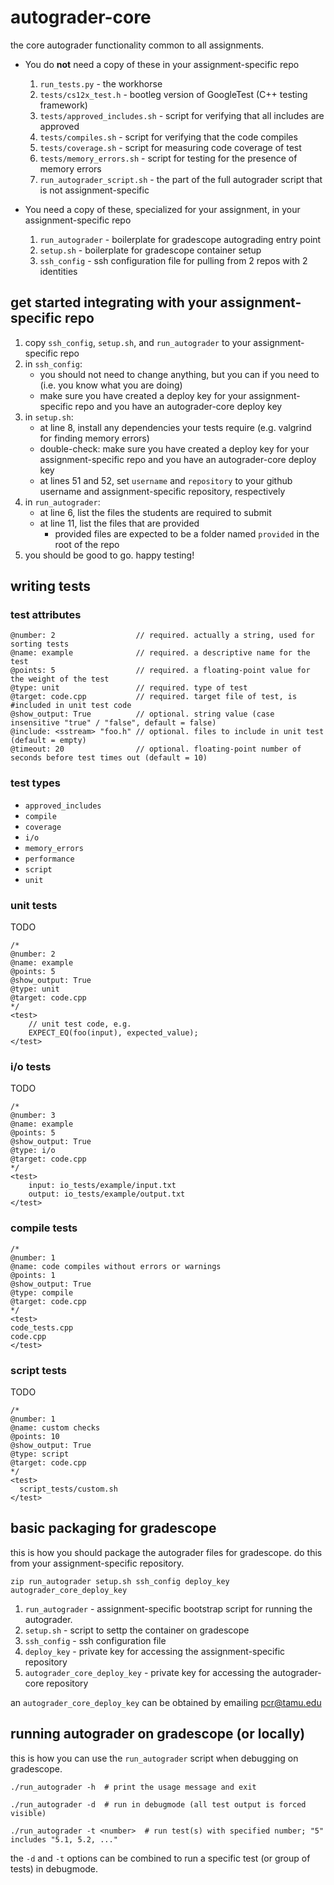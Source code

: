 # autograder-core
the core autograder functionality common to all assignments.

* You do **not** need a copy of these in your assignment-specific repo
  1. `run_tests.py` - the workhorse
  1. `tests/cs12x_test.h` - bootleg version of GoogleTest (C++ testing framework)
  1. `tests/approved_includes.sh` - script for verifying that all includes are approved
  1. `tests/compiles.sh` - script for verifying that the code compiles
  1. `tests/coverage.sh` - script for measuring code coverage of test
  1. `tests/memory_errors.sh` - script for testing for the presence of memory errors
  1. `run_autograder_script.sh` - the part of the full autograder script that is not assignment-specific

* You need a copy of these, specialized for your assignment, in your assignment-specific repo
  1. `run_autograder` - boilerplate for gradescope autograding entry point
  1. `setup.sh` - boilerplate for gradescope container setup
  1. `ssh_config` - ssh configuration file for pulling from 2 repos with 2 identities


## get started integrating with your assignment-specific repo
1. copy `ssh_config`, `setup.sh`, and `run_autograder` to your assignment-specific repo
1. in `ssh_config`:
   * you should not need to change anything, but you can if you need to (i.e. you know what you are doing)
   * make sure you have created a deploy key for your assignment-specific repo and you have an autograder-core deploy key
1. in `setup.sh`:
   * at line 8, install any dependencies your tests require (e.g. valgrind for finding memory errors)
   * double-check: make sure you have created a deploy key for your assignment-specific repo and you have an autograder-core deploy key
   * at lines 51 and 52, set `username` and `repository` to your github username and assignment-specific repository, respectively
1. in `run_autograder`:
   * at line 6, list the files the students are required to submit
   * at line 11, list the files that are provided
     * provided files are expected to be a folder named `provided` in the root of the repo
1. you should be good to go.  happy testing!

## writing tests
### test attributes
```
@number: 2                  // required. actually a string, used for sorting tests
@name: example              // required. a descriptive name for the test
@points: 5                  // required. a floating-point value for the weight of the test
@type: unit                 // required. type of test
@target: code.cpp           // required. target file of test, is #included in unit test code
@show_output: True          // optional. string value (case insensitive "true" / "false", default = false)
@include: <sstream> "foo.h" // optional. files to include in unit test (default = empty)
@timeout: 20                // optional. floating-point number of seconds before test times out (default = 10)
```

### test types
* `approved_includes`
* `compile`
* `coverage`
* `i/o`
* `memory_errors`
* `performance`
* `script`
* `unit`

### unit tests
TODO

```
/*
@number: 2
@name: example
@points: 5
@show_output: True
@type: unit
@target: code.cpp
*/
<test>
    // unit test code, e.g.
    EXPECT_EQ(foo(input), expected_value);
</test>
```

### i/o tests
TODO

```
/*
@number: 3
@name: example
@points: 5 
@show_output: True
@type: i/o
@target: code.cpp
*/
<test>
    input: io_tests/example/input.txt
    output: io_tests/example/output.txt
</test>
```

### compile tests
```
/*
@number: 1
@name: code compiles without errors or warnings
@points: 1
@show_output: True
@type: compile
@target: code.cpp
*/
<test>
code_tests.cpp
code.cpp
</test>
```

### script tests
TODO

```
/*
@number: 1
@name: custom checks
@points: 10
@show_output: True
@type: script
@target: code.cpp
*/
<test>
  script_tests/custom.sh
</test>
```

## basic packaging for gradescope
this is how you should package the autograder files for gradescope.  do this from your assignment-specific repository.

`zip run_autograder setup.sh ssh_config deploy_key autograder_core_deploy_key`

1. `run_autograder` - assignment-specific bootstrap script for running the autograder.
1. `setup.sh` - script to settp the container on gradescope
1. `ssh_config` - ssh configuration file
1. `deploy_key` - private key for accessing the assignment-specific repository
1. `autograder_core_deploy_key` - private key for accessing the autograder-core repository

an `autograder_core_deploy_key` can be obtained by emailing pcr@tamu.edu

## running autograder on gradescope (or locally)
this is how you can use the `run_autograder` script when debugging on gradescope.

```
./run_autograder -h  # print the usage message and exit
```

```
./run_autograder -d  # run in debugmode (all test output is forced visible)
```

```
./run_autograder -t <number>  # run test(s) with specified number; "5" includes "5.1, 5.2, ..."
```

the `-d` and `-t` options can be combined to run a specific test (or group of tests) in debugmode. 
